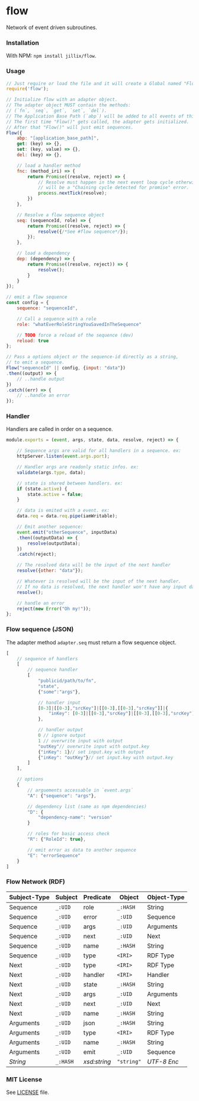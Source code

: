 # flow
Network of event driven subroutines.

### Installation
With NPM: `npm install jillix/flow`.

### Usage
```js
// Just require or load the file and it will create a Global named "Flow".
require('flow');

// Initialize flow with an adapter object.
// The adapter object MUST contain the methods:
// (`fn`, `seq`, `get`, `set`, `del`).
// The Application Base Path (`abp`) will be added to all events of this adapter instance.
// The first time "Flow()" gets called, the adapter gets initialized.
// After that "Flow()" will just emit sequences.
Flow({
    abp: "[application_base_path]",
    get: (key) => {},
    set: (key, value) => {},
    del: (key) => {},

    // load a handler method
    fnc: (method_iri) => {
        return Promise((resolve, reject) => {
            // Resolve must happen in the next event loop cycle otherwise there
            // will be a "Chaining cycle detected for promise" error.
            process.nextTick(resolve);
        })
    },

    // Resolve a flow sequence object
    seq: (sequenceId, role) => {
        return Promise((resolve, reject) => {
            resolve({/*See #flow sequence*/});
        });
    },

    // load a dependency
    dep: (dependency) => {
        return Promise((resolve, reject)) => {
            resolve();
        }
    }
});

// emit a flow sequence
const config = {
    sequence: "sequenceId",

    // Call a sequence with a role
    role: "whatEverRoleStringYouSavedInTheSequence"

    // TODO force a reload of the sequence (dev)
    reload: true
};

// Pass a options object or the sequence-id directly as a string,
// to emit a sequence.
Flow("sequenceId" || config, {input: "data"})
.then((output) => {
    // ..handle output
})
.catch((err) => {
    // ..handle an error
});
```
### Handler
Handlers are called in order on a sequence.
```js
module.exports = (event, args, state, data, resolve, reject) => {

    // Sequence args are valid for all handlers in a sequence. ex:
    httpServer.listen(event.args.port);

    // Handler args are readonly static infos. ex:
    validate(args.type, data);

    // state is shared between handlers. ex:
    if (state.active) {
        state.active = false;
    }

    // data is emited with a event. ex:
    data.req = data.req.pipe(iamWritable);

    // Emit another sequence:
    event.emit("otherSequence", inputData)
    .then((outputData) => {
        resolve(outputData);
    })
    .catch(reject);

    // The resolved data will be the input of the next handler
    resolve({other: "data"});

    // Whatever is resolved will be the input of the next handler.
    // If no data is resolved, the next handler won't have any input data
    resolve();

    // handle an error
    reject(new Error("Oh my!"));
};
```
### Flow sequence (JSON)
The adapter method `adapter.seq` must return a flow sequence object.
```js
[
    // sequence of handlers
    [
        // sequence handler
        [
            "publicid/path/to/fn",
            "state",
            {"some":"args"},

            // handler input
            [0-3]|[[0-3],"srcKey"]|[[0-3],[[0-3],"srcKey"]]|{
                "inKey": [0-3]|[[0-3],"srcKey"]|[[0-3],[[0-3],"srcKey"]]
            },

            // handler output
            0 // ignore output
            1 // overwrite input with output
            "outKey"// overwrite input with output.key
            {"inKey": 1}// set input.key with output
            {"inKey": "outKey"}// set input.key with output.key
        ]
    ],

    // options
    {
        // arguements accessable in `event.args`
        "A": {"sequence": "args"},

        // dependency list (same as npm dependencies)
        "D": {
            "dependency-name": "version"
        }

        // roles for basic access check
        "R": {"RoleId": true},

        // emit error as data to another sequence
        "E": "errorSequence"
    }
]
```
### Flow Network (RDF)
| Subject-Type  | Subject  | Predicate      | Object     | Object-Type |
| ------------- | -------- | -------------- | -----------| ----------- |
| Sequence      | `_:UID`  | role           | `_:HASH`   | String      |
| Sequence      | `_:UID`  | error          | `_:UID`    | Sequence    |
| Sequence      | `_:UID`  | args           | `_:UID`    | Arguments   |
| Sequence      | `_:UID`  | next           | `_:UID`    | Next        |
| Sequence      | `_:UID`  | name           | `_:HASH`   | String      |
| Sequence      | `_:UID`  | type           | `<IRI>`    | RDF Type    |
| Next          | `_:UID`  | type           | `<IRI>`    | RDF Type    |
| Next          | `_:UID`  | handler        | `<IRI>`    | Handler     |
| Next          | `_:UID`  | state          | `_:HASH`   | String      |
| Next          | `_:UID`  | args           | `_:UID`    | Arguments   |
| Next          | `_:UID`  | next           | `_:UID`    | Next        |
| Next          | `_:UID`  | name           | `_:HASH`   | String      |
| Arguments     | `_:UID`  | json           | `_:HASH`   | String      |
| Arguments     | `_:UID`  | type           | `<IRI>`    | RDF Type    |
| Arguments     | `_:UID`  | name           | `_:HASH`   | String      |
| Arguments     | `_:UID`  | emit           | `_:UID`    | Sequence    |
| *String*      | `_:HASH` | *xsd:string*   | `"string"` | *UTF-8 Enc* |
### MIT License
See [LICENSE](https://github.com/jillix/flow/blob/master/LICENSE) file.

